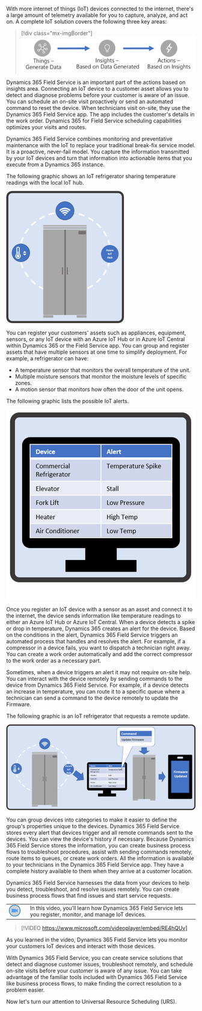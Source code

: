 ﻿With more internet of things (IoT) devices connected to the internet, there's a large amount of telemetry available for you to capture, analyze, and act on. A complete IoT solution covers the following three key areas:

> [!div class="mx-imgBorder"]
> ![Graphic of IOT from "Things generate data" to "Insights based on data generated" to "Actions based on insights"](../media/m08-image01-servflow.png) 

Dynamics 365 Field Service is an important part of the actions based on insights area. Connecting an IoT device to a customer asset allows you to detect and diagnose problems before your customer is aware of an issue. You can schedule an on-site visit proactively or send an automated command to reset the device. When technicians visit on-site, they use the Dynamics 365 Field Service app. The app includes the customer's details in the work order. Dynamics 365 for Field Service scheduling capabilities optimizes your visits and routes.

Dynamics 365 Field Service combines monitoring and preventative maintenance with the IoT to replace your traditional break-fix service model. It is a proactive, never-fail model. You capture the information transmitted by your IoT devices and turn that information into actionable items that you execute from a Dynamics 365 instance.
 
The following graphic shows an IoT refrigerator sharing temperature readings with the local IoT hub.

![Graphic of IOT refrigerator](../media/m08-image02-elevator.png)

You can register your customers' assets such as appliances, equipment, sensors, or any IoT device with an Azure IoT Hub or in Azure IoT Central within Dynamics 365 or the Field Service app. You can group and register assets that have multiple sensors at one time to simplify deployment. For example, a refrigerator can have:

 - A temperature sensor that monitors the overall temperature of the unit.
 - Multiple moisture sensors that monitor the moisture levels of specific zones.
 - A motion sensor that monitors how often the door of the unit opens. 

The following graphic lists the possible IoT alerts.

![IOT device alerts](../media/m08-image03.png)

Once you register an IoT device with a sensor as an asset and connect it to the internet, the device sends information like temperature readings to either an Azure IoT Hub or Azure IoT Central. When a device detects a spike or drop in temperature, Dynamics 365 creates an alert for the device. Based on the conditions in the alert, Dynamics 365 Field Service triggers an automated process that handles and resolves the alert. For example, if a compressor in a device fails, you want to dispatch a technician right away. You can create a work order automatically and add the correct compressor to the work order as a necessary part.

Sometimes, when a device triggers an alert it may not require on-site help. You can interact with the device remotely by sending commands to the device from Dynamics 365 Field Service. For example, if a device detects an increase in temperature, you can route it to a specific queue where a technician can send a command to the device remotely to update the Firmware. 

The following graphic is an IoT refrigerator that requests a remote update.

![Graphic of IOT refrigerator sending request for update, which is delivered remotely.](../media/m08-image04-update.png)

You can group devices into categories to make it easier to define the group's properties unique to the devices. Dynamics 365 Field Service stores every alert that devices trigger and all remote commands sent to the devices. You can view the device's history if necessary. Because Dynamics 365 Field Service stores the information, you can create business process flows to troubleshoot procedures, assist with sending commands remotely, route items to queues, or create work orders. All the information is available to your technicians in the Dynamics 365 Field Service app. They have a complete history available to them when they arrive at a customer location.

Dynamics 365 Field Service harnesses the data from your devices to help you detect, troubleshoot, and resolve issues remotely. You can create business process flows that find issues and start service requests.
 
|  |  |
| ------------ | ------------- | 
| ![Icon indicating play video](../media/video-icon.png) | In this video, you’ll learn how Dynamics 365 Field Service lets you register, monitor, and manage IoT devices. |

> [!VIDEO https://www.microsoft.com/videoplayer/embed/RE4hQUv]

As you learned in the video, Dynamics 365 Field Service lets you monitor your customers IoT devices and interact with those devices. 

With Dynamics 365 Field Service, you can create service solutions that detect and diagnose customer issues, troubleshoot remotely, and schedule on-site visits before your customer is aware of any issue. You can take advantage of the familiar tools included with Dynamics 365 Field Service like business process flows, to make finding the correct resolution to a problem easier. 

Now let's turn our attention to Universal Resource Scheduling (URS).
